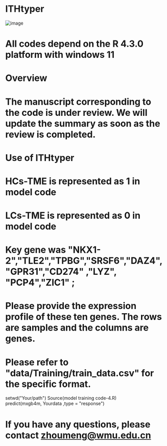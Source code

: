 # ITHtyper
![image](https://github.com/ZhoulabCPH/ITHtyper/assets/143063392/5d791a48-bca6-4424-8c57-d12b002d0fe2)

# All codes depend on the R 4.3.0 platform with windows 11

# Overview
# The manuscript corresponding to the code is under review. We will update the summary as soon as the review is completed.


# Use of ITHtyper
# HCs-TME is represented as 1 in model code
# LCs-TME is represented as 0 in model code
# Key gene was "NKX1-2","TLE2","TPBG","SRSF6","DAZ4", "GPR31","CD274" ,"LYZ", "PCP4","ZIC1" ; 
# Please provide the expression profile of these ten genes. The rows are samples and the columns are genes.
# Please refer to "data/Training/train_data.csv" for the specific format.

setwd("Your/path")
Source(model training code-4.R)   
predict(mxgb4m, Yourdata ,type = "response")


# If you have any questions, please contact zhoumeng@wmu.edu.cn
